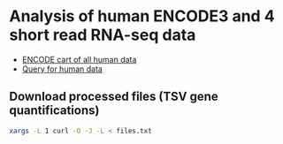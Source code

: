 # Analysis of human ENCODE3 and 4 short read RNA-seq data
* [ENCODE cart of all human data](https://www.encodeproject.org/carts/4ea7a43f-e564-4656-a0de-b09c92215e52/)
* [Query for human data](https://www.encodeproject.org/cart-report/?type=Experiment&cart=/carts/4ea7a43f-e564-4656-a0de-b09c92215e52/)

## Download processed files (TSV gene quantifications)
```bash
xargs -L 1 curl -O -J -L < files.txt
```

